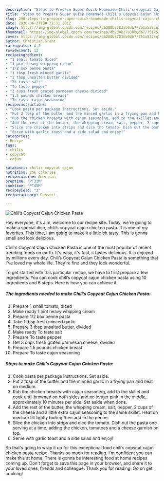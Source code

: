 ```yaml
---
description: "Steps to Prepare Super Quick Homemade Chili’s Copycat Cajun Chicken Pasta"
title: "Steps to Prepare Super Quick Homemade Chili’s Copycat Cajun Chicken Pasta"
slug: 296-steps-to-prepare-super-quick-homemade-chilis-copycat-cajun-chicken-pasta
date: 2020-06-27T00:32:31.301Z
image: https://img-global.cpcdn.com/recipes/db280b3783bb0db7/751x532cq70/chilis-copycat-cajun-chicken-pasta-recipe-main-photo.jpg
thumbnail: https://img-global.cpcdn.com/recipes/db280b3783bb0db7/751x532cq70/chilis-copycat-cajun-chicken-pasta-recipe-main-photo.jpg
cover: https://img-global.cpcdn.com/recipes/db280b3783bb0db7/751x532cq70/chilis-copycat-cajun-chicken-pasta-recipe-main-photo.jpg
author: Christian Grant
ratingvalue: 4.2
reviewcount: 12
recipeingredient:
- "1 small tomato diced"
- "1 pint heavy whipping cream"
- "1/2 box penne pasta"
- "1 tbsp fresh minced garlic"
- "3 tbsp unsalted butter divided"
- "To taste salt"
- "To taste pepper"
- "3 cups fresh grated parmesan cheese divided"
- "1.5 pounds chicken breast"
- "To taste cajun seasoning"
recipeinstructions:
- "Cook pasta per package instructions. Set aside."
- "Put 2 tbsp of the butter and the minced garlic in a frying pan and heat on medium."
- "Rub the chicken breasts with cajun seasoning, add to the skillet and cook until browned on both sides and no longer pink in the middle, approximately 10 minutes per side. Set aside when done."
- "Add the rest of the butter, the whipping cream, salt, pepper, 2 cups of the cheese and a little extra cajun seasoning to the same skillet. Heat on medium till lightly boiling then add in the penne."
- "Slice the chicken into strips and dice the tomato. Dish out the pasta one serving at a time, adding the chicken, tomatoes and a cheese garnish on top."
- "Serve with garlic toast and a side salad and enjoy!"
categories:
- Recipe
tags:
- chilis
- copycat
- cajun

katakunci: chilis copycat cajun 
nutrition: 256 calories
recipecuisine: American
preptime: "PT31M"
cooktime: "PT45M"
recipeyield: "2"
recipecategory: Dessert

---
```



![Chili’s Copycat Cajun Chicken Pasta](https://img-global.cpcdn.com/recipes/db280b3783bb0db7/751x532cq70/chilis-copycat-cajun-chicken-pasta-recipe-main-photo.jpg)

Hey everyone, it's Jim, welcome to our recipe site. Today, we're going to make a special dish, chili’s copycat cajun chicken pasta. It is one of my favorites. This time, I am going to make it a little bit tasty. This is gonna smell and look delicious.



Chili’s Copycat Cajun Chicken Pasta is one of the most popular of recent trending foods on earth. It's easy, it's fast, it tastes delicious. It is enjoyed by millions every day. Chili’s Copycat Cajun Chicken Pasta is something that I've loved my whole life. They're fine and they look wonderful.


To get started with this particular recipe, we have to first prepare a few ingredients. You can cook chili’s copycat cajun chicken pasta using 10 ingredients and 6 steps. Here is how you can achieve it.

<!--inarticleads1-->

##### The ingredients needed to make Chili’s Copycat Cajun Chicken Pasta:

1. Prepare 1 small tomato, diced
1. Make ready 1 pint heavy whipping cream
1. Prepare 1/2 box penne pasta
1. Take 1 tbsp fresh minced garlic
1. Prepare 3 tbsp unsalted butter, divided
1. Make ready To taste salt
1. Prepare To taste pepper
1. Get 3 cups fresh grated parmesan cheese, divided
1. Prepare 1.5 pounds chicken breast
1. Prepare To taste cajun seasoning




<!--inarticleads2-->

##### Steps to make Chili’s Copycat Cajun Chicken Pasta:

1. Cook pasta per package instructions. Set aside.
1. Put 2 tbsp of the butter and the minced garlic in a frying pan and heat on medium.
1. Rub the chicken breasts with cajun seasoning, add to the skillet and cook until browned on both sides and no longer pink in the middle, approximately 10 minutes per side. Set aside when done.
1. Add the rest of the butter, the whipping cream, salt, pepper, 2 cups of the cheese and a little extra cajun seasoning to the same skillet. Heat on medium till lightly boiling then add in the penne.
1. Slice the chicken into strips and dice the tomato. Dish out the pasta one serving at a time, adding the chicken, tomatoes and a cheese garnish on top.
1. Serve with garlic toast and a side salad and enjoy!




So that's going to wrap it up for this exceptional food chili’s copycat cajun chicken pasta recipe. Thanks so much for reading. I'm confident you can make this at home. There is gonna be interesting food at home recipes coming up. Don't forget to save this page in your browser, and share it to your loved ones, friends and colleague. Thank you for reading. Go on get cooking!
